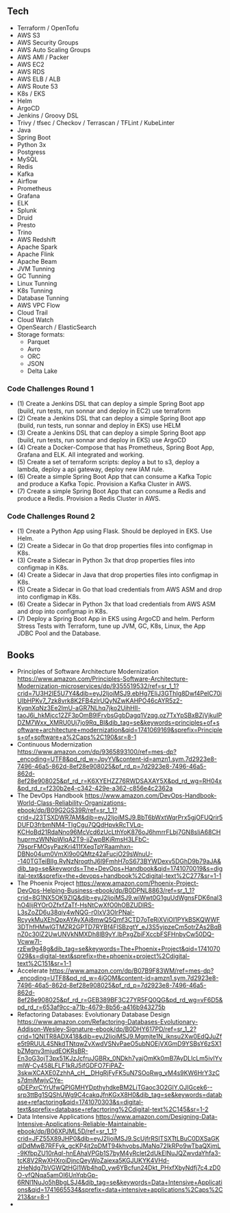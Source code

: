 ## Tech

* Terraform / OpenTofu
* AWS S3
* AWS Security Groups
* AWS Auto Scaling Groups
* AWS AMI / Packer
* AWS EC2
* AWS RDS
* AWS ELB / ALB
* AWS Route 53
* K8s / EKS
* Helm
* ArgoCD
* Jenkins / Groovy DSL
* Trivy / tfsec / Checkov / Terrascan / TFLint / KubeLinter
* Java
* Spring Boot 
* Python 3x
* Postgress
* MySQL
* Redis
* Kafka
* Airflow
* Prometheus
* Grafana
* ELK
* Splunk 
* Druid
* Presto
* Trino
* AWS Redshift
* Apache Spark
* Apache Flink
* Apache Beam
* JVM Tunning
* GC Tunning
* Linux Tunning
* K8s Tunning
* Database Tunning
* AWS VPC Flow
* Cloud Trail
* Cloud Watch
* OpenSearch / ElasticSearch
* Storage formats:
    * Parquet
    * Avro
    * ORC
    * JSON
    * Delta Lake


### Code Challenges Round 1

* (1) Create a Jenkins DSL that can deploy a simple Spring Boot app (build, run tests, run sonnar and deploy in EC2) use terraform
* (2) Create a Jenkins DSL that can deploy a simple Spring Boot app (build, run tests, run sonnar and deploy in EKS) use HELM
* (3) Create a Jenkins DSL that can deploy a simple Spring Boot app (build, run tests, run sonnar and deploy in EKS) use ArgoCD
* (4) Create a Docker-Compose that has Prometheus, Spring Boot App, Grafana and ELK. All integrated and working.
* (5) Create a set of terraform scripts: deploy a but to s3, deploy a lambda, deploy a api gateway, deploy new IAM rule.
* (6) Create a simple Spring Boot App that can consume a Kafka Topic and produce a Kafka Topic. Provision a Kafka Cluster in AWS.
* (7) Create a simple Spring Boot App that can consume a Redis and produce a Redis. Provision a Redis Cluster in AWS.

### Code Challenges Round 2

* (1) Create a Python App using Flask. Should be deployed in EKS. Use Helm.
* (2) Create a Sidecar in Go that drop properties files into configmap in K8s. 
* (3) Create a Sidecar in Python 3x that drop properties files into configmap in K8s.
* (4) Create a Sidecar in Java that drop properties files into configmap in K8s.
* (5) Create a Sidecar in Go that load credentials from AWS ASM and drop into configmap in K8s.
* (6) Create a Sidecar in Python 3x that load credentials from AWS ASM and drop into configmap in K8s. 
* (7) Deploy a Spring Boot App in EKS using ArgoCD and helm. Perform Stress Tests with Terraform, tune up JVM, GC, K8s, Linux, the App JDBC Pool and the Database.

## Books

* Principles of Software Architecture Modernization https://www.amazon.com/Principles-Software-Architecture-Modernization-microservices/dp/9355519532/ref=sr_1_1?crid=7U3H2IE5U7Y4&dib=eyJ2IjoiMSJ9.ebHg7EIiJ3GThIg8Dwf4PelC70iUIbHPKv7_7zk8vrk8K2FB4zlrUQyNZwKAHPO46cAYR5z2-KyqnXqNz3Ee2lmU-aGR7NLhq7jko2UihHIl-taoJ6i_hkMjcc12ZF3pOmB9lFrvbsGgbDagq1Vzqg.oz7TxYpSBxBZjVjkuIPDZM7Wxx_XMRU0Uj7jo9Rq_BI&dib_tag=se&keywords=principles+of+software+architecture+modernization&qid=1741069169&sprefix=Principles+of+software+a%2Caps%2C190&sr=8-1
* Continuous Modernization https://www.amazon.com/dp/9365893100/ref=mes-dp?_encoding=UTF8&pd_rd_w=JpyYV&content-id=amzn1.sym.7d2923e8-7496-46a5-862d-8ef28e908025&pf_rd_p=7d2923e8-7496-46a5-862d-8ef28e908025&pf_rd_r=K6XYEHZZ76RWDSAXAY5X&pd_rd_wg=RH04x&pd_rd_r=f230b2e4-c342-429e-a362-c856e4c2362a
* The DevOps Handbook https://www.amazon.com/DevOps-Handbook-World-Class-Reliability-Organizations-ebook/dp/B09G2GS39R/ref=sr_1_1?crid=J23TSXDWR7AM&dib=eyJ2IjoiMSJ9.BbT6bWxtWqrPrx5gjOFUQrir5DUFD3frbmNM4-TIgCgu7QQdHpvkRcTVLq-KCHoBd21RdaNno96McVcd6zUcLthYoK876oJ6hmrrFLbj7GN8sIiA68CHhuprmzWNNpWlqA2T9-jjZwpBKjRmsH3LFbC-79sprFMOsyPazKri411fXeqTpYRaamhxn-DBNo04um0VmXl9o0QMtz42aFucjO29sWnuU--140TGTeiBlIg.RyNzNroqthJ6l9FmhH7oS673BYWDexv5DGhD9b79aJA&dib_tag=se&keywords=The+DevOps+Handbook&qid=1741070019&s=digital-text&sprefix=the+devops+handbook%2Cdigital-text%2C277&sr=1-1
* The Phoenix Project https://www.amazon.com/Phoenix-Project-DevOps-Helping-Business-ebook/dp/B0DPNL8863/ref=sr_1_1?crid=8G1NX5OK9ZIQ&dib=eyJ2IjoiMSJ9.wiWwt0G1guUdWgnsFDK6nal3hO4lijRYOrOZfxfZaTf-HsNtCwXfO0hOBZUDlRS-L3sZoZD6u38qiy4wNQG-r0IxV3OlrPNaI-RcyykMuXEhQpxAYAyXAj8mwQ5Qmf3CTD7oTeRiXViOI1PYkBSKQWWF3DThfHMwlGTMZR2GPTD7RYBf4FlSBzgtY_eJ3S5yjpzeCm5otrZAs2BqBnZ0c30lZ2UwUNVkNMXDh8lB9yY.IbPxgZbiFXccbFSFHnbyCw50DQ-Vcww7I-rzEw9g48g&dib_tag=se&keywords=The+Phoenix+Project&qid=1741070029&s=digital-text&sprefix=the+phoenix+project%2Cdigital-text%2C151&sr=1-1
* Accelerate https://www.amazon.com/dp/B07B9F83WM/ref=mes-dp?_encoding=UTF8&pd_rd_w=4jGOM&content-id=amzn1.sym.7d2923e8-7496-46a5-862d-8ef28e908025&pf_rd_p=7d2923e8-7496-46a5-862d-8ef28e908025&pf_rd_r=GEB389BF3C27YR5FQ0QG&pd_rd_wg=vF6D5&pd_rd_r=653af9cc-a71b-4679-8b56-a416b943275b
* Refactoring Databases: Evolutionary Database Design https://www.amazon.com/Refactoring-Databases-Evolutionary-Addison-Wesley-Signature-ebook/dp/B0DHY617PD/ref=sr_1_2?crid=1QNITR8ADX418&dib=eyJ2IjoiMSJ9.Mgmjte1N_iknsu2Xw0EdQJuZfe5t9RUUL4SNkdTNtqwZvXwdVSNvPaeO5ubNOEjVXGmD9YSBsY6zSX1bZMgnv3mjudEOKRsBR-En3oG3ojT3px51KJzJcfruJGBRx_0NDkh7yajOmKk0mB7AyDLIcLm5ivIYvmlW-Cy458LFLF1kRJ5ifGDFO7FiPAZ-3skwXCAXE0ZzhhA_cH__DHgRjFyFK5uN7SOoRwg_vM4s9KW6HrY3zCs7dmjMwjvCYe-qDEPxrCYrUfwQPIGMHYDpthyhdkeBM2LiTGaoc3O2GlY.OJIGcek6--srp3ttBg1SQShUWg9C4cakqJfnKGxX8H0&dib_tag=se&keywords=database+refactoring&qid=1741070303&s=digital-text&sprefix=database+refacrtoring%2Cdigital-text%2C145&sr=1-2
* Data Intensive Applications https://www.amazon.com/Designing-Data-Intensive-Applications-Reliable-Maintainable-ebook/dp/B06XPJML5D/ref=sr_1_1?crid=JFZ55X89JHP0&dib=eyJ2IjoiMSJ9.ScUjfrRSlTSXTtLBuC0DXSaGKqlDdMwB7RFFyk_gcKP4jt2pDMT94khvobsJMaNq72IkRPo9wTbaQXjmL-9KfbpZU10rAql-hnEAhaVPGb1S7byM4yRclet2dUkElNuJQZwvdaYhfa3-tcK8V2RwXHXroiDjncQeyWoZaiexa5KGJUKYK4VHd-zHeNdg7bVGWQtHGl1Wb4hqD_yw6YBcfun24Dkt_PHxfXbyNdfj7c4.zD0O-vfQNqa5amOI6UnYqbGp-6RNl1NuJo5hBbgLSJ4&dib_tag=se&keywords=Data+Intensive+Applications&qid=1741665534&sprefix=data+intensive+applications%2Caps%2C213&sr=8-1
* 